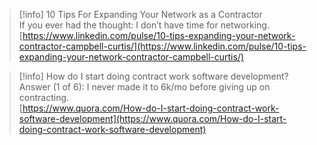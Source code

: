 > [!info] 10 Tips For Expanding Your Network as a Contractor  
> If you ever had the thought: I don’t have time for networking.  
> [https://www.linkedin.com/pulse/10-tips-expanding-your-network-contractor-campbell-curtis/](https://www.linkedin.com/pulse/10-tips-expanding-your-network-contractor-campbell-curtis/)  

> [!info] How do I start doing contract work software development?  
> Answer (1 of 6): I never made it to 6k/mo before giving up on contracting.  
> [https://www.quora.com/How-do-I-start-doing-contract-work-software-development](https://www.quora.com/How-do-I-start-doing-contract-work-software-development)
